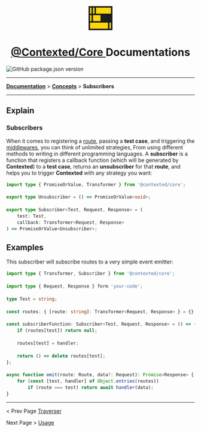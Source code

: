<div align="center">
    <img alt="Contexted Logo" width="64" src="https://raw.githubusercontent.com/contexted-js/brand/master/dark/main-fill.svg">
    <h1>
		<a href="https://github.com/contexted-js/core">
        	@Contexted/Core
    	</a>
		<span>Documentations</span>
	</h1>
</div>

<img alt="GitHub package.json version" src="https://img.shields.io/github/package-json/v/contexted-js/core">

---

[**Documentation**](../README.md) > [**Concepts**](README.md) > **Subscribers**

---

## Explain

### Subscribers

When it comes to registering a [route](routes.md), passing a **test case**, and triggering the [middlewares](middlewares.md), you can think of unlimited strategies, From using different methods to writing in different programming languages. A **subscriber** is a function that registers a callback function (which will be generated by **Contexted**) to a **test case**, returns an **unsubscriber** for that **route**, and helps you to trigger **Contexted** with any strategy you want:

```ts
import type { PromiseOrValue, Transformer } from '@contexted/core';

export type Unsubscriber = () => PromiseOrValue<void>;

export type Subscriber<Test, Request, Response> = (
	test: Test,
	callback: Transformer<Request, Response>
) => PromiseOrValue<Unsubscriber>;
```

## Examples

This subscriber will subscribe routes to a very simple event emitter:

```ts
import type { Transformer, Subscriber } from '@contexted/core';

import type { Request, Response } form 'your-code';

type Test = string;

const routes: { [route: string]: Transformer<Request, Response> } = {};

const subscriberFunction: Subscriber<Test, Request, Response> = () => {
	if (routes[test]) return null;

	routes[test] = handler;

	return () => delete routes[test];
};

async function emit(route: Route, data?: Request): Promise<Response> {
	for (const [test, handler] of Object.entries(routes))
		if (route === test) return await handler(data);
}
```

---

< Prev Page
[Traverser](traverser.md)

Next Page >
[Usage](../usage/README.md)
